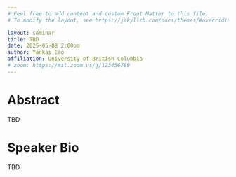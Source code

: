 ```yaml
---
# Feel free to add content and custom Front Matter to this file.
# To modify the layout, see https://jekyllrb.com/docs/themes/#overriding-theme-defaults

layout: seminar
title: TBD
date: 2025-05-08 2:00pm
author: Yankai Cao
affiliation: University of British Columbia
# zoom: https://mit.zoom.us/j/123456789
---
```

# Abstract
TBD
# Speaker Bio
TBD